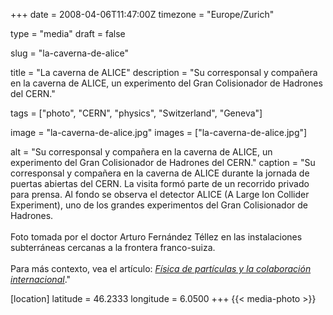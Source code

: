 +++
date = 2008-04-06T11:47:00Z
timezone = "Europe/Zurich"

type = "media"
draft = false

slug = "la-caverna-de-alice"

title = "La caverna de ALICE"
description = "Su corresponsal y compañera en la caverna de ALICE, un experimento del Gran Colisionador de Hadrones del CERN."

tags = ["photo", "CERN", "physics", "Switzerland", "Geneva"]

image = "la-caverna-de-alice.jpg"
images = ["la-caverna-de-alice.jpg"]

alt = "Su corresponsal y compañera en la caverna de ALICE, un experimento del Gran Colisionador de Hadrones del CERN."
caption = "Su corresponsal y compañera en la caverna de ALICE durante la jornada de puertas abiertas del CERN. La visita formó parte de un recorrido privado para prensa. Al fondo se observa el detector ALICE (A Large Ion Collider Experiment), uno de los grandes experimentos del Gran Colisionador de Hadrones.<br><br>Foto tomada por el doctor Arturo Fernández Téllez en las instalaciones subterráneas cercanas a la frontera franco-suiza.<br><br>Para más contexto, vea el artículo: [*Física de partículas y la colaboración internacional*](https://sanfranciscan.org/2008/04/10/fisica-de-particulas-y-la-colaboracion-internacional/)."

[location]
latitude = 46.2333
longitude = 6.0500
+++
{{< media-photo >}}